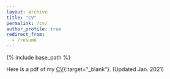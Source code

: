 ```yaml
---
layout: archive
title: "CV"
permalink: /cv/
author_profile: true
redirect_from:
  - /resume
---
```


{% include base_path %}

Here is a pdf of my [CV](http://andrew-saydjari.github.io/files/CV_saydjari.docx){:target="_blank"}. (Updated Jan. 2021)
